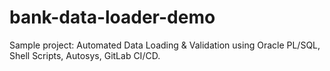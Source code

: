 # bank-data-loader-demo
Sample project: Automated Data Loading &amp; Validation using Oracle PL/SQL, Shell Scripts, Autosys, GitLab CI/CD.
